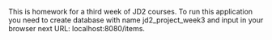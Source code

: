 This is homework for a third week of JD2 courses. To run this application you need to create database with name
jd2_project_week3 and input in your browser next URL: localhost:8080/items.
